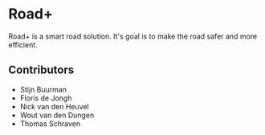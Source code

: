 Road+
=====

Road+ is a smart road solution. It's goal is to make the road safer and more 
efficient.

Contributors
------------
- Stijn Buurman
- Floris de Jongh
- Nick van den Heuvel
- Wout van den Dungen
- Thomas Schraven
